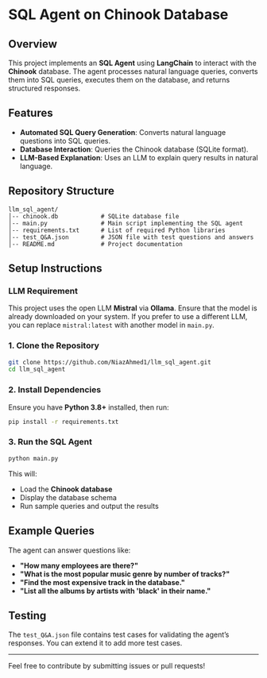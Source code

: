 # SQL Agent on Chinook Database

## Overview

This project implements an **SQL Agent** using **LangChain** to interact with the **Chinook** database. The agent processes natural language queries, converts them into SQL queries, executes them on the database, and returns structured responses.

## Features

- **Automated SQL Query Generation**: Converts natural language questions into SQL queries.
- **Database Interaction**: Queries the Chinook database (SQLite format).
- **LLM-Based Explanation**: Uses an LLM to explain query results in natural language.

## Repository Structure

```plaintext
llm_sql_agent/
│-- chinook.db            # SQLite database file
│-- main.py               # Main script implementing the SQL agent
│-- requirements.txt      # List of required Python libraries
│-- test_Q&A.json         # JSON file with test questions and answers
│-- README.md             # Project documentation
```

## Setup Instructions

### LLM Requirement

This project uses the open LLM **Mistral** via **Ollama**. Ensure that the model is already downloaded on your system. If you prefer to use a different LLM, you can replace `mistral:latest` with another model in `main.py`.

### 1. Clone the Repository

```sh
git clone https://github.com/NiazAhmed1/llm_sql_agent.git
cd llm_sql_agent
```

### 2. Install Dependencies

Ensure you have **Python 3.8+** installed, then run:

```sh
pip install -r requirements.txt
```

### 3. Run the SQL Agent

```sh
python main.py
```

This will:

- Load the **Chinook database**
- Display the database schema
- Run sample queries and output the results

## Example Queries

The agent can answer questions like:

- **"How many employees are there?"**
- **"What is the most popular music genre by number of tracks?"**
- **"Find the most expensive track in the database."**
- **"List all the albums by artists with 'black' in their name."**

## Testing

The `test_Q&A.json` file contains test cases for validating the agent’s responses. You can extend it to add more test cases.

---

Feel free to contribute by submitting issues or pull requests!
